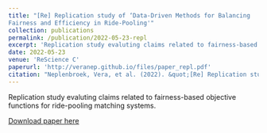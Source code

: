 ```yaml
---
title: "[Re] Replication study of ‘Data-Driven Methods for Balancing
Fairness and Efficiency in Ride-Pooling'"
collection: publications
permalink: /publication/2022-05-23-repl
excerpt: 'Replication study evaluting claims related to fairness-based objective functions for ride-pooling matching systems.'
date: 2022-05-23
venue: 'ReScience C'
paperurl: 'http://veranep.github.io/files/paper_repl.pdf'
citation: "Neplenbroek, Vera, et al. (2022). &quot;[Re] Replication study of ‘Data-Driven Methods for Balancing Fairness and Efficiency in Ride-Pooling'.&quot; <i>ReScience C</i>. 1(1)."
---
```

Replication study evaluting claims related to fairness-based objective functions for ride-pooling matching systems.

[Download paper here](http://veranep.github.io/files/paper_repl.pdf)
